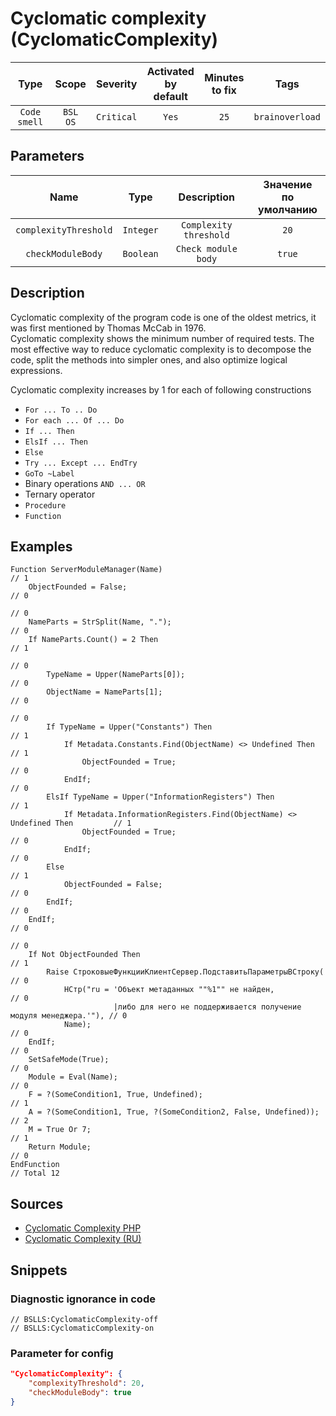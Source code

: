 # Cyclomatic complexity (CyclomaticComplexity)

|     Type     |        Scope        |  Severity  | Activated<br>by default | Minutes<br>to fix |      Tags       |
|:------------:|:-------------------:|:----------:|:-----------------------------:|:-----------------------:|:---------------:|
| `Code smell` | `BSL`<br>`OS` | `Critical` |             `Yes`             |          `25`           | `brainoverload` |

## Parameters


|         Name          |   Type    |      Description       | Значение<br>по умолчанию |
|:---------------------:|:---------:|:----------------------:|:------------------------------:|
| `complexityThreshold` | `Integer` | `Complexity threshold` |              `20`              |
|   `checkModuleBody`   | `Boolean` |  `Check module body`   |             `true`             |
<!-- Блоки выше заполняются автоматически, не трогать -->
## Description
<!-- Описание диагностики заполняется вручную. Необходимо понятным языком описать смысл и схему работу -->

Cyclomatic complexity of the program code is one of the oldest metrics, it was first mentioned by Thomas McCab in 1976.  
Cyclomatic complexity shows the minimum number of required tests. The most effective way to reduce cyclomatic complexity is to decompose the code, split the methods into simpler ones, and also optimize logical expressions.

Cyclomatic complexity increases by 1 for each of following constructions

- `For ... To .. Do`
- `For each ... Of ... Do`
- `If ... Then`
- `ElsIf ... Then`
- `Else`
- `Try ... Except ... EndTry`
- `GoTo ~Label`
- Binary operations `AND ... OR`
- Ternary operator
- `Procedure`
- `Function`

## Examples
<!-- В данном разделе приводятся примеры, на которые диагностика срабатывает, а также можно привести пример, как можно исправить ситуацию -->

```bsl
Function ServerModuleManager(Name)                                                      // 1
    ObjectFounded = False;                                                              // 0
                                                                                        // 0
    NameParts = StrSplit(Name, ".");                                                    // 0
    If NameParts.Count() = 2 Then                                                       // 1
                                                                                        // 0
        TypeName = Upper(NameParts[0]);                                                 // 0
        ObjectName = NameParts[1];                                                      // 0
                                                                                        // 0
        If TypeName = Upper("Constants") Then                                           // 1
            If Metadata.Constants.Find(ObjectName) <> Undefined Then                    // 1
                ObjectFounded = True;                                                   // 0
            EndIf;                                                                      // 0
        ElsIf TypeName = Upper("InformationRegisters") Then                            // 1
            If Metadata.InformationRegisters.Find(ObjectName) <> Undefined Then         // 1
                ObjectFounded = True;                                                   // 0
            EndIf;                                                                      // 0
        Else                                                                            // 1
            ObjectFounded = False;                                                      // 0
        EndIf;                                                                          // 0
    EndIf;                                                                              // 0
                                                                                        // 0
    If Not ObjectFounded Then                                                           // 1
        Raise СтроковыеФункцииКлиентСервер.ПодставитьПараметрыВСтроку(                  // 0
            НСтр("ru = 'Объект метаданных ""%1"" не найден,                             // 0
                       |либо для него не поддерживается получение модуля менеджера.'"), // 0
            Name);                                                                      // 0
    EndIf;                                                                              // 0
    SetSafeMode(True);                                                                  // 0
    Module = Eval(Name);                                                                // 0
    F = ?(SomeCondition1, True, Undefined);                                             // 1
    А = ?(SomeCondition1, True, ?(SomeCondition2, False, Undefined));                   // 2
    M = True Or 7;                                                                      // 1
    Return Module;                                                                      // 0
EndFunction                                                                              // Total 12
```

## Sources
<!-- Необходимо указывать ссылки на все источники, из которых почерпнута информация для создания диагностики -->


* [Cyclomatic Complexity PHP](https://pdepend.org/documentation/software-metrics/cyclomatic-complexity.html)
* [Cyclomatic Complexity (RU)](https://ru.wikipedia.org/wiki/%D0%A6%D0%B8%D0%BA%D0%BB%D0%BE%D0%BC%D0%B0%D1%82%D0%B8%D1%87%D0%B5%D1%81%D0%BA%D0%B0%D1%8F_%D1%81%D0%BB%D0%BE%D0%B6%D0%BD%D0%BE%D1%81%D1%82%D1%8C)

## Snippets

<!-- Блоки ниже заполняются автоматически, не трогать -->
### Diagnostic ignorance in code

```bsl
// BSLLS:CyclomaticComplexity-off
// BSLLS:CyclomaticComplexity-on
```

### Parameter for config

```json
"CyclomaticComplexity": {
    "complexityThreshold": 20,
    "checkModuleBody": true
}
```
